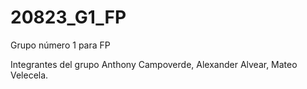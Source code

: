 # 20823_G1_FP
Grupo número 1 para FP

Integrantes del grupo
Anthony Campoverde,
Alexander Alvear,
Mateo Velecela.
